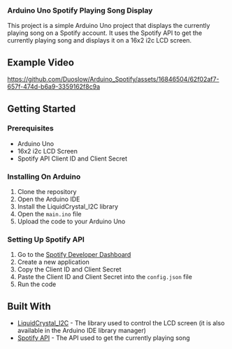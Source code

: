 ### Arduino Uno Spotify Playing Song Display
This project is a simple Arduino Uno project that displays the currently playing song on a Spotify account. It uses the Spotify API to get the currently playing song and displays it on a 16x2 i2c LCD screen.

## Example Video
https://github.com/Duoslow/Arduino_Spotify/assets/16846504/62f02af7-657f-474d-b6a9-3359162f8c9a

## Getting Started
### Prerequisites
* Arduino Uno
* 16x2 i2c LCD Screen
* Spotify API Client ID and Client Secret
  
### Installing On Arduino
1. Clone the repository
2. Open the Arduino IDE
3. Install the LiquidCrystal_I2C library
5. Open the `main.ino` file
7. Upload the code to your Arduino Uno

### Setting Up Spotify API
1. Go to the [Spotify Developer Dashboard](https://developer.spotify.com/dashboard/applications)
2. Create a new application
3. Copy the Client ID and Client Secret
4. Paste the Client ID and Client Secret into the `config.json` file
5. Run the code

## Built With
* [LiquidCrystal_I2C](https://github.com/fdebrabander/Arduino-LiquidCrystal-I2C-library) - The library used to control the LCD screen (it is also available in the Arduino IDE library manager)
* [Spotify API](https://developer.spotify.com/documentation/web-api) - The API used to get the currently playing song



